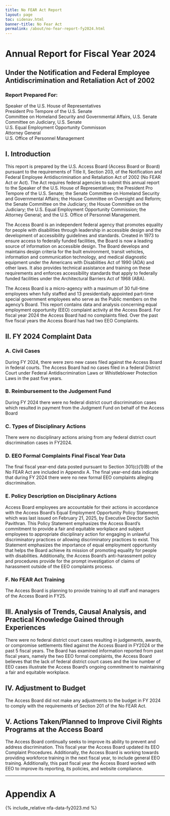 ```yaml
---
title: No FEAR Act Report
layout: page
toc: sidenav.html
banner-title: No Fear Act
permalink: /about/no-fear-report-fy2024.html
---
```

# Annual Report for Fiscal Year 2024
## Under the Notification and Federal Employee Antidiscrimination and Retaliation Act of 2002
### Report Prepared For:
Speaker of the U.S. House of Representatives \
President Pro Tempore of the U.S. Senate \
Committee on Homeland Security and Governmental Affairs, U.S. Senate \
Committee on Judiciary, U.S. Senate \
U.S. Equal Employment Opportunity Commisson \
Attorney General \
U.S. Office of Personnel Management

## I. Introduction

This report is prepared by the U.S. Access Board (Access Board or Board) pursuant to the requirements of Title II, Section 203, of the Notification and Federal Employee Antidiscrimination and Retaliation Act of 2002 (No FEAR Act or Act).  The Act requires federal agencies to submit this annual report to the Speaker of the U.S. House of Representatives; the President Pro Tempore of the U.S. Senate; the Senate Committee on Homeland Security and Governmental Affairs; the House Committee on Oversight and Reform; the Senate Committee on the Judiciary; the House Committee on the Judiciary; the U.S. Equal Employment Opportunity Commission; the Attorney General; and the U.S. Office of Personnel Management.

The Access Board is an independent federal agency that promotes equality for people with disabilities through leadership in accessible design and the development of accessibility guidelines and standards.  Created in 1973 to ensure access to federally funded facilities, the Board is now a leading source of information on accessible design.  The Board develops and maintains design criteria for the built environment, transit vehicles, information and communication technology, and medical diagnostic equipment under the Americans with Disabilities Act of 1990 (ADA) and other laws. It also provides technical assistance and training on these requirements and enforces accessibility standards that apply to federally funded facilities under the Architectural Barriers Act of 1968 (ABA).

The Access Board is a micro-agency with a maximum of 30 full-time employees when fully staffed and 13 presidentially appointed part-time special government employees who serve as the Public members on the agency’s Board.  This report contains data and analysis concerning equal employment opportunity (EEO) complaint activity at the Access Board.  For fiscal year 2024 the Access Board had no complaints filed.  Over the past five fiscal years the Access Board has had two EEO Complaints.

## II. FY 2024 Complaint Data

### A. Civil Cases

During FY 2024, there were zero new cases filed against the Access Board in federal courts.  The Access Board had no cases filed in a federal District Court under Federal Antidiscrimination Laws or Whistleblower Protection Laws in the past five years.  

### B. Reimbursement to the Judgement Fund

During FY 2024 there were no federal district court discrimination cases which resulted in payment from the Judgment Fund on behalf of the Access Board 

### C. Types of Disciplinary Actions

There were no disciplinary actions arising from any federal district court discrimination cases in FY2024. 

### D. EEO Formal Complaints Final Fiscal Year Data

The final fiscal year-end data posted pursuant to Section 301(c)(1)(B) of the No FEAR Act are included in Appendix A. The final year-end data indicate that during FY 2024 there were no new formal EEO complaints alleging discrimination.  

### E. Policy Description on Disciplinary Actions

Access Board employees are accountable for their actions in accordance with the Access Board’s Equal Employment Opportunity Policy Statement, which was last issued on February 21, 2025, by Executive Director Sachin Pavithran.  This Policy Statement emphasizes the Access Board’s commitment to provide a fair and equitable workplace and subject employees to appropriate disciplinary action for engaging in unlawful discriminatory practices or allowing discriminatory practices to exist. This Statement emphasizes the importance of equal employment opportunity that helps the Board achieve its mission of promoting equality for people with disabilities.  Additionally, the Access Board’s anti-harassment policy and procedures provide for the prompt investigation of claims of harassment outside of the EEO complaints process. 

### F. No FEAR Act Training

The Access Board is planning to provide training to all staff and managers of the Access Board in FY25.  

## III. Analysis of Trends, Causal Analysis, and Practical Knowledge Gained through Experiences

There were no federal district court cases resulting in judgements, awards, or compromise settlements filed against the Access Board in FY2024 or the past 5 fiscal years.  The Board has examined information reported from past fiscal years, namely the two EEO formal complaints, the Access Board believes that the lack of federal district court cases and the low number of EEO cases illustrate the Access Board’s ongoing commitment to maintaining a fair and equitable workplace.  

## IV. Adjustment to Budget

The Access Board did not make any adjustments to the budget in FY 2024 to comply with the requirements of Section 201 of the No FEAR Act. 

## V. Actions Taken/Planned to Improve Civil Rights Programs at the Access Board

The Access Board continually seeks to improve its ability to prevent and address discrimination.  This fiscal year the Access Board updated its EEO Complaint Procedures.  Additionally, the Access Board is working towards providing workforce training in the next fiscal year, to include general EEO training. Additionally, this past fiscal year the Access Board worked with EEO to improve its reporting, its policies, and website compliance. 

<hr />

# Appendix A

{% include_relative nfa-data-fy2023.md %}
